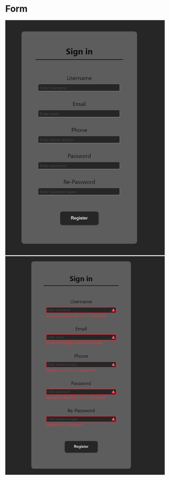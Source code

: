 # Form
![photo](https://github.com/OmidAliHeidari/Form/blob/main/ss%20(1).png)
![photo](https://github.com/OmidAliHeidari/Form/blob/main/ss%20(2).png)
